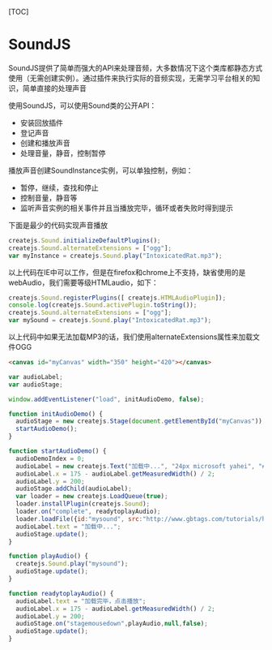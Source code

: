 [TOC]

# SoundJS

SoundJS提供了简单而强大的API来处理音频，大多数情况下这个类库都静态方式使用（无需创建实例）。通过插件来执行实际的音频实现，无需学习平台相关的知识，简单直接的处理声音

使用SoundJS，可以使用Sound类的公开API：

- 安装回放插件
- 登记声音
- 创建和播放声音
- 处理音量，静音，控制暂停

播放声音创建SoundInstance实例，可以单独控制，例如：

- 暂停，继续，查找和停止
- 控制音量，静音等
- 监听声音实例的相关事件并且当播放完毕，循环或者失败时得到提示

下面是最少的代码实现声音播放

```js
createjs.Sound.initializeDefaultPlugins();
createjs.Sound.alternateExtensions = ["ogg"];
var myInstance = createjs.Sound.play("IntoxicatedRat.mp3");

```

以上代码在IE中可以工作，但是在firefox和chrome上不支持，缺省使用的是webAudio，我们需要等级HTMLaudio，如下：

```js
createjs.Sound.registerPlugins([ createjs.HTMLAudioPlugin]);
console.log(createjs.Sound.activePlugin.toString());
createjs.Sound.alternateExtensions = ["ogg"];
var mySound = createjs.Sound.play("IntoxicatedRat.mp3");
```

以上代码中如果无法加载MP3的话，我们使用alternateExtensions属性来加载文件OGG

```html
<canvas id="myCanvas" width="350" height="420"></canvas>
```

```js
var audioLabel;
var audioStage;

window.addEventListener("load", initAudioDemo, false);

function initAudioDemo() {
  audioStage = new createjs.Stage(document.getElementById("myCanvas"));
  startAudioDemo();
}

function startAudioDemo() {
  audioDemoIndex = 0;
  audioLabel = new createjs.Text("加载中...", "24px microsoft yahei", "#dd4814");
  audioLabel.x = 175 - audioLabel.getMeasuredWidth() / 2;
  audioLabel.y = 200;
  audioStage.addChild(audioLabel);
  var loader = new createjs.LoadQueue(true);
  loader.installPlugin(createjs.Sound); 
  loader.on("complete", readytoplayAudio);
  loader.loadFile({id:"mysound", src:"http://www.gbtags.com/tutorials/html5-tutorial/html5-demos/assets/song.ogg"});
  audioLabel.text = "加载中...";
  audioStage.update();
}

function playAudio() {
  createjs.Sound.play("mysound");
  audioStage.update();
}

function readytoplayAudio() {
  audioLabel.text = "加载完毕，点击播放";
  audioLabel.x = 175 - audioLabel.getMeasuredWidth() / 2;
  audioLabel.y = 200;
  audioStage.on("stagemousedown",playAudio,null,false);
  audioStage.update();
}
```


